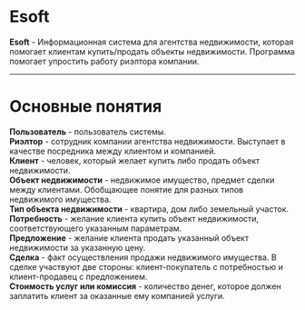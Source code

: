 # Esoft
**Esoft** - Информационная система для агентства недвижимости, которая помогает клиентам купить/продать объекты недвижимости.
Программа помогает упростить работу риэлтора компании.
____
# Основные понятия
**Пользователь** - пользователь системы.  
**Риэлтор** - сотрудник компании агентства недвижимости. Выступает в качестве посредника между клиентом и компанией.  
**Клиент** - человек, который желает купить либо продать объект недвижимости.  
**Объект недвижимости** - недвижимое имущество, предмет сделки между клиентами. Обобщающее понятие для разных типов недвижимого имущества.  
**Тип объекта недвижимости** - квартира, дом либо земельный участок.  
**Потребность** - желание клиента купить объект недвижимости, соответствующего указанным параметрам.  
**Предложение** - желание клиента продать указанный объект недвижимости за указанную цену.  
**Сделка** - факт осуществления продажи недвижимого имущества. В сделке участвуют две стороны: клиент-покупатель с потребностью и клиент-продавец с предложением.  
**Стоимость услуг или комиссия** - количество денег, которое должен заплатить клиент за оказанные ему компанией услуги.  
